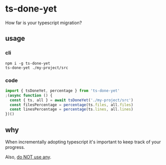 # ts-done-yet

How far is your typescript migration?

## usage

### cli

```
npm i -g ts-done-yet
ts-done-yet ./my-project/src
```

### code

```ts
import { tsDoneYet, percentage } from 'ts-done-yet'
;(async function () {
  const { ts, all } = await tsDoneYet('./my-project/src')
  const filesPercentage = percentage(ts.files, all.files)
  const linesPercentage = percentage(ts.lines, all.lines)
})()
```

## why

When incrementally adopting typescript it's important to keep track of your progress.

Also, [do NOT use any](https://twitter.com/iamdevloper/status/1260565469012152321).
